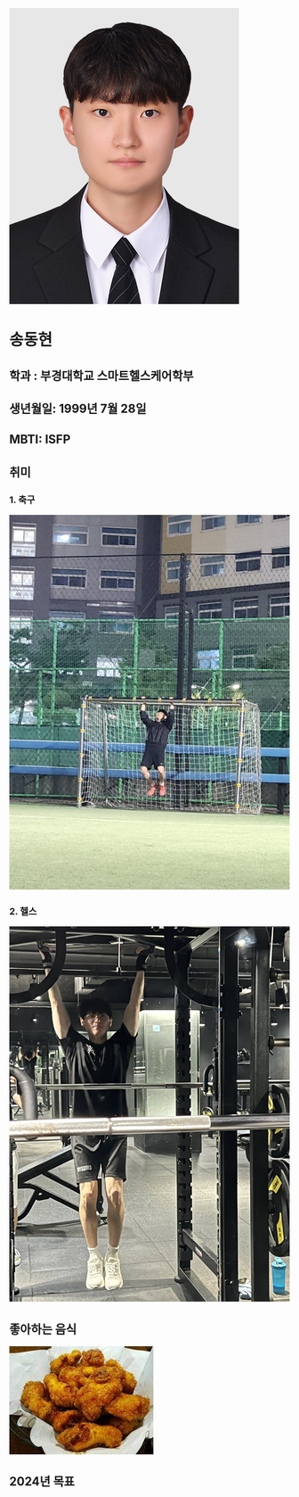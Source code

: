 ![Alt text](picture1.jpg)
# 송동현 
## 학과 : 부경대학교 스마트헬스케어학부
## 생년월일: 1999년 7월 28일
## MBTI: ISFP
## 취미 
### 1. 축구
![Alt text](picture2.jpg)

### 2. 헬스
![Alt text](picture3.jpg)

## 좋아하는 음식
![Alt text](picture4.jpg)

## 2024년 목표
